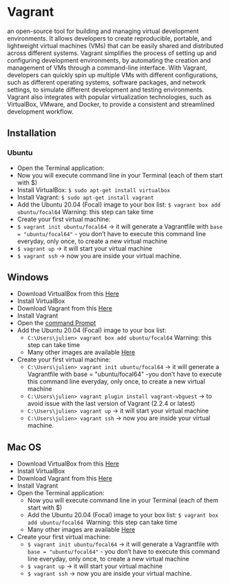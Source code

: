 
# Vagrant
an open-source tool for building and managing virtual development environments. It allows developers to create reproducible, portable, and lightweight virtual machines (VMs) that can be easily shared and distributed across different systems. Vagrant simplifies the process of setting up and configuring development environments, by automating the creation and management of VMs through a command-line interface. With Vagrant, developers can quickly spin up multiple VMs with different configurations, such as different operating systems, software packages, and network settings, to simulate different development and testing environments. Vagrant also integrates with popular virtualization technologies, such as VirtualBox, VMware, and Docker, to provide a consistent and streamlined development workflow.




## Installation
### Ubuntu

* Open the Terminal application:
* Now you will execute command line in your Terminal (each of them start with $)
* Install VirtualBox: `$ sudo apt-get install virtualbox`
* Install Vagrant: `$ sudo apt-get install vagrant`
* Add the Ubuntu 20.04 (Focal) image to your box list: `$ vagrant box add ubuntu/focal64` Warning: this step can take time
* Create your first virtual machine:
* `$ vagrant init ubuntu/focal64` -> it will generate a Vagrantfile with `base = "ubuntu/focal64"` - you don’t have to execute this command line everyday, only once, to create a new virtual machine
* `$ vagrant up` -> it will start your virtual machine
* `$ vagrant ssh` -> now you are inside your virtual machine.

## Windows

* Download VirtualBox from this [Here](https://www.virtualbox.org/wiki/Downloads)
* Install VirtualBox
* Download Vagrant from this [Here](https://developer.hashicorp.com/vagrant/downloads)
* Install Vagrant
* Open the [command Prompt](https://www.lifewire.com/how-to-open-command-prompt-2618089)
* Add the Ubuntu 20.04 (Focal) image to your box list:
    * `C:\Users\julien> vagrant box add ubuntu/focal64` Warning: this step can take time
    * Many other images are available [Here](https://app.vagrantup.com/boxes/search)
* Create your first virtual machine:
    * `C:\Users\julien> vagrant init ubuntu/focal64` -> it will generate a Vagrantfile with base = "ubuntu/focal64" -you don’t have to execute this command line everyday, only once, to create a new virtual machine
    * `C:\Users\julien> vagrant plugin install vagrant-vbguest` -> to avoid issue with the last version of Vagrant (2.2.4 or latest)
    * `C:\Users\julien> vagrant up` -> it will start your virtual machine
    * `C:\Users\julien> vagrant ssh` -> now you are inside your virtual machine.

## Mac OS

* Download VirtualBox from this [Here](https://www.virtualbox.org/wiki/Downloads)
* Install VirtualBox
* Download Vagrant from this [Here](https://developer.hashicorp.com/vagrant/downloads)
* Install Vagrant
* Open the Terminal application:
    * Now you will execute command line in your Terminal (each of them start with $)
    * Add the Ubuntu 20.04 (Focal) image to your box list: `$ vagrant box add ubuntu/focal64 `Warning: this step can take time
    * Many other images are available [Here](https://app.vagrantup.com/boxes/search)
* Create your first virtual machine:
    * `$ vagrant init ubuntu/focal64` -> it will generate a Vagrantfile with `base = "ubuntu/focal64"` - you don’t have to execute this command line everyday, only once, to create a new virtual machine
    * `$ vagrant up` -> it will start your virtual machine
    * `$ vagrant ssh` -> now you are inside your virtual machine.
